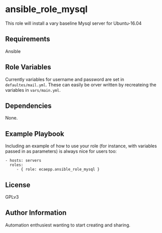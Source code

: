 ansible_role_mysql
=========

This role will install a vary baseline Mysql server for Ubuntu-16.04

Requirements
------------

Ansible

Role Variables
--------------

Currently variables for username and password are set in `defaultes/mail.yml`. These can easily be orver written by recreateing the variables in `vars/main.yml`.

Dependencies
------------
None.

Example Playbook
----------------

Including an example of how to use your role (for instance, with variables
passed in as parameters) is always nice for users too:

    - hosts: servers
      roles:
         - { role: ecaepp.ansible_role_mysql }

License
-------

GPLv3

Author Information
------------------

Automation enthusiest wanting to start creating and sharing.
